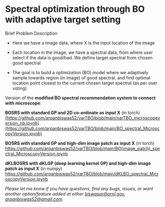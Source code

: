 # Spectral optimization through BO with adaptive target setting


Brief Problem Description

- Here we have a image data, where X is the input location of the image

- Each location in the image, we have a spectral data, from where user select if the data is good/bad. We define target spectral from chosen good spectral

- The goal is to build a optimization (BO) model where we adaptively sample towards region (in image) of good spectral, and find optimal location point closest to the current chosen target spectral (as per user voting).

Version of the <b>modified BO spectral recommendation system to connect with microscope</b>: 
  
<b>BOSRS with standard GP and 2D co-ordinate as input X</b> (in torch)
[https://github.com/arpanbiswas52/varTBO/blob/main/varTBO_microscopeversion_nb.ipynb](https://github.com/arpanbiswas52/varTBO/blob/main/BO_spectral_MicroscopyVersion.ipynb)

<b> BOSRS with standard GP and high-dim image patch as input X</b> (in torch)
https://github.com/arpanbiswas52/varTBO/blob/main/BO(image_patch)_spectral_MicroscopyVersion.ipynb
  
<b> dKLBOSRS with dKLGP (deep learning kernel GP) and high-dim image patch as input X</b> (in numpy)
https://github.com/arpanbiswas52/varTBO/blob/main/dKLBO_spectral_MicroscopyVersion.ipynb
  


<i> Please let me know if you have questions, find any bugs, issues, or want another option/feature added at either biswasar@ornl.gov, arpanbiswas52@gmail.com.


